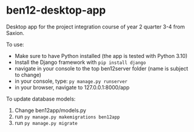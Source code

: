 # ben12-desktop-app
Desktop app for the project integration course of year 2 quarter 3-4 from Saxion.

To use:
- Make sure to have Python installed (the app is tested with Python 3.10)
- Install the Django framework with `pip install django`
- navigate in your console to the top ben12server folder (name is subject to change)
- in your console, type: `py manage.py runserver`
- in your browser, navigate to <a>127.0.0.1:8000/app</a>

To update database models:
1. Change ben12app/models.py
2. run `py manage.py makemigrations ben12app`
3. run `py manage.py migrate`